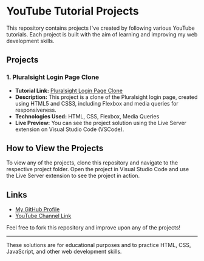 # YouTube Tutorial Projects

This repository contains projects I've created by following various YouTube tutorials. Each project is built with the aim of learning and improving my web development skills.

## Projects

### 1. Pluralsight Login Page Clone
- **Tutorial Link:** [Pluralsight Login Page Clone](https://www.youtube.com/watch?v=wIx1O5Y5EB4&t=1s)
- **Description:** This project is a clone of the Pluralsight login page, created using HTML5 and CSS3, including Flexbox and media queries for responsiveness.
- **Technologies Used:** HTML, CSS, Flexbox, Media Queries
- **Live Preview:** You can see the project solution using the Live Server extension on Visual Studio Code (VSCode).

## How to View the Projects

To view any of the projects, clone this repository and navigate to the respective project folder. Open the project in Visual Studio Code and use the Live Server extension to see the project in action.

## Links

- [My GitHub Profile](https://github.com/yourusername)
- [YouTube Channel Link](https://www.youtube.com/channel/yourchannel) <!-- Replace with the YouTube channel you follow most -->

Feel free to fork this repository and improve upon any of the projects!

---

These solutions are for educational purposes and to practice HTML, CSS, JavaScript, and other web development skills.
